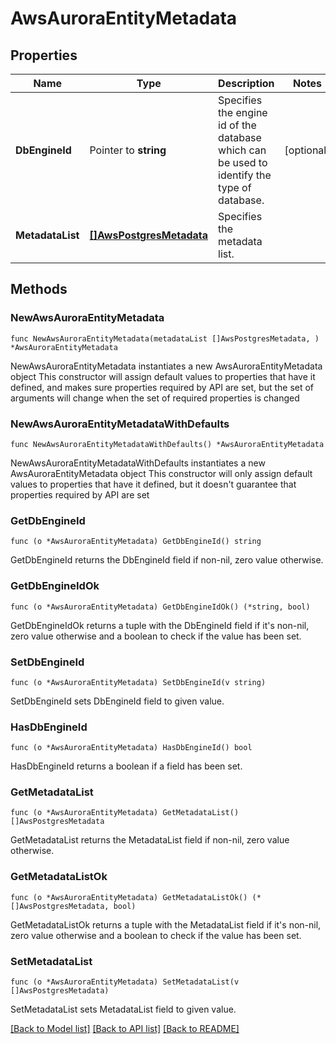 # AwsAuroraEntityMetadata

## Properties

Name | Type | Description | Notes
------------ | ------------- | ------------- | -------------
**DbEngineId** | Pointer to **string** | Specifies the engine id of the database which can be used to identify the type of database. | [optional] 
**MetadataList** | [**[]AwsPostgresMetadata**](AwsPostgresMetadata.md) | Specifies the metadata list. | 

## Methods

### NewAwsAuroraEntityMetadata

`func NewAwsAuroraEntityMetadata(metadataList []AwsPostgresMetadata, ) *AwsAuroraEntityMetadata`

NewAwsAuroraEntityMetadata instantiates a new AwsAuroraEntityMetadata object
This constructor will assign default values to properties that have it defined,
and makes sure properties required by API are set, but the set of arguments
will change when the set of required properties is changed

### NewAwsAuroraEntityMetadataWithDefaults

`func NewAwsAuroraEntityMetadataWithDefaults() *AwsAuroraEntityMetadata`

NewAwsAuroraEntityMetadataWithDefaults instantiates a new AwsAuroraEntityMetadata object
This constructor will only assign default values to properties that have it defined,
but it doesn't guarantee that properties required by API are set

### GetDbEngineId

`func (o *AwsAuroraEntityMetadata) GetDbEngineId() string`

GetDbEngineId returns the DbEngineId field if non-nil, zero value otherwise.

### GetDbEngineIdOk

`func (o *AwsAuroraEntityMetadata) GetDbEngineIdOk() (*string, bool)`

GetDbEngineIdOk returns a tuple with the DbEngineId field if it's non-nil, zero value otherwise
and a boolean to check if the value has been set.

### SetDbEngineId

`func (o *AwsAuroraEntityMetadata) SetDbEngineId(v string)`

SetDbEngineId sets DbEngineId field to given value.

### HasDbEngineId

`func (o *AwsAuroraEntityMetadata) HasDbEngineId() bool`

HasDbEngineId returns a boolean if a field has been set.

### GetMetadataList

`func (o *AwsAuroraEntityMetadata) GetMetadataList() []AwsPostgresMetadata`

GetMetadataList returns the MetadataList field if non-nil, zero value otherwise.

### GetMetadataListOk

`func (o *AwsAuroraEntityMetadata) GetMetadataListOk() (*[]AwsPostgresMetadata, bool)`

GetMetadataListOk returns a tuple with the MetadataList field if it's non-nil, zero value otherwise
and a boolean to check if the value has been set.

### SetMetadataList

`func (o *AwsAuroraEntityMetadata) SetMetadataList(v []AwsPostgresMetadata)`

SetMetadataList sets MetadataList field to given value.



[[Back to Model list]](../README.md#documentation-for-models) [[Back to API list]](../README.md#documentation-for-api-endpoints) [[Back to README]](../README.md)


